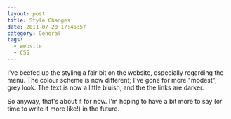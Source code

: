 ```yaml
---
layout: post
title: Style Changes
date: 2011-07-20 17:46:57
category: General
tags:
  - website
  - CSS
---
```


I've beefed up the styling a fair bit on the website, especially regarding the menu. The colour scheme is now different; I've gone for more "modest", grey look. The text is now a little bluish, and the the links are darker.

So anyway, that's about it for now. I'm hoping to have a bit more to say (or time to write it more like!) in the future.
